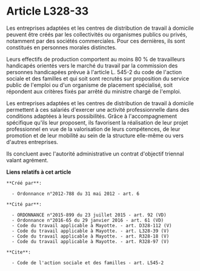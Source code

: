 # Article L328-33

Les entreprises adaptées et les centres de distribution de travail à domicile peuvent être créés par les collectivités ou
organismes publics ou privés, notamment par des sociétés commerciales. Pour ces dernières, ils sont constitués en personnes
morales distinctes. 

Leurs effectifs de production comportent au moins 80 % de travailleurs handicapés orientés vers le marché du travail par la
commission des personnes handicapées prévue à l'article L. 545-2 du code de l'action sociale et des familles et qui soit sont
recrutés sur proposition du service public de l'emploi ou d'un organisme de placement spécialisé, soit répondent aux critères
fixés par arrêté du ministre chargé de l'emploi. 

Les entreprises adaptées et les centres de distribution de travail à domicile permettent à ces salariés d'exercer une
activité professionnelle dans des conditions adaptées à leurs possibilités. Grâce à l'accompagnement spécifique qu'ils leur
proposent, ils favorisent la réalisation de leur projet professionnel en vue de la valorisation de leurs compétences, de leur
promotion et de leur mobilité au sein de la structure elle-même ou vers d'autres entreprises. 

Ils concluent avec l'autorité administrative un contrat d'objectif triennal valant agrément.

**Liens relatifs à cet article**

	**Créé par**:

	  - Ordonnance n°2012-788 du 31 mai 2012 - art. 6

	**Cité par**:

	  - ORDONNANCE n°2015-899 du 23 juillet 2015 - art. 92 (VD)
	  - Ordonnance n°2016-65 du 29 janvier 2016 - art. 61 (VD)
	  - Code du travail applicable à Mayotte. - art. D328-112 (V)
	  - Code du travail applicable à Mayotte. - art. L328-39 (V)
	  - Code du travail applicable à Mayotte. - art. R328-18 (V)
	  - Code du travail applicable à Mayotte. - art. R328-97 (V)

	**Cite**:

	  - Code de l'action sociale et des familles - art. L545-2
